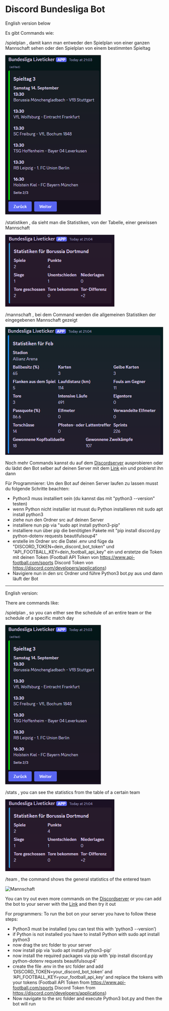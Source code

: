# Discord Bundesliga Bot

English version below

Es gibt Commands wie: 

/spielplan <Mannschaft oder Spieltag>, damit kann man entweder den Spielplan von einer ganzen Mannschaft sehen oder den Spielplan von einem bestimmten Spieltag

![Spielplan](example_pics/spielplan.png)

/statistiken <Mannschaft>, da sieht man die Statistiken, von der Tabelle, einer gewissen Mannschaft 

![Statistiken](example_pics/statistiken.png)


/mannschaft <Mannschaft>, bei dem Command werden die allgemeinen Statistiken der eingegebenen Mannschaft gezeigt

![Mannschaft](example_pics/mannschaft.png)

Noch mehr Commands kannst du auf dem [Discordserver](https://discord.gg/UMGHwsV2q5) ausprobieren oder du lädst den Bot selber auf deinen Server mit dem [Link](https://discord.com/oauth2/authorize?client_id=1277140018648977409) ein und probierst ihn dann

Für Programmierer: 
Um den Bot auf deinen Server laufen zu lassen musst du folgende Schritte beachten:
- Python3 muss installiert sein (du kannst das mit "python3 --version" testen)
- wenn Python nicht installier ist musst du Python installieren mit sudo apt install python3
- ziehe nun den Ordner src auf deinen Server 
- installiere nun pip via "sudo apt install python3-pip"
- installiere nun über pip die benötigten Pakete mit "pip install discord.py python-dotenv requests beautifulsoup4"
- erstelle im Ordner src die Datei .env und füge da "DISCORD_TOKEN=dein_discord_bot_token" und "API_FOOTBALL_KEY=dein_football_api_key" ein und erstetze die Token mit deinen Token (Football API Token von https://www.api-football.com/sports Discord Token von https://discord.com/developers/applications)
- Navigiere nun in den src Ordner und führe Python3 bot.py aus und dann läuft der Bot 

------------------

English version:

There are commands like:

/spielplan <Mannschaft oder Spieltag>, so you can either see the schedule of an entire team or the schedule of a specific match day

![Spielplan](example_pics/spielplan.png)

/stats <team>, you can see the statistics from the table of a certain team 

![Statistiken](example_pics/statistiken.png)


/team <team>, the command shows the general statistics of the entered team

![Mannschaft](example_pics/team.png)

You can try out even more commands on the [Discordserver](https://discord.gg/UMGHwsV2q5) or you can add the bot to your server with the [Link](https://discord.com/oauth2/authorize?client_id=1277140018648977409) and then try it out

For programmers: 
To run the bot on your server you have to follow these steps:
- Python3 must be installed (you can test this with ‘python3 --version’)
- if Python is not installed you have to install Python with sudo apt install python3
- now drag the src folder to your server 
- now install pip via ‘sudo apt install python3-pip’
- now install the required packages via pip with ‘pip install discord.py python-dotenv requests beautifulsoup4’
- create the file .env in the src folder and add ‘DISCORD_TOKEN=your_discord_bot_token’ and ‘API_FOOTBALL_KEY=your_football_api_key’ and replace the tokens with your tokens (Football API Token from https://www.api-football.com/sports Discord Token from https://discord.com/developers/applications)
- Now navigate to the src folder and execute Python3 bot.py and then the bot will run 